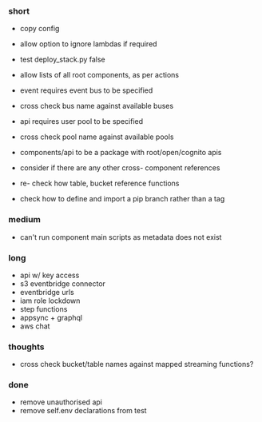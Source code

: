 ### short

- copy config
- allow option to ignore lambdas if required
- test deploy_stack.py false

- allow lists of all root components, as per actions
- event requires event bus to be specified
- cross check bus name against available buses
- api requires user pool to be specified
- cross check pool name against available pools
- components/api to be a package with root/open/cognito apis
- consider if there are any other cross- component references
- re- check how table, bucket reference functions
- check how to define and import a pip branch rather than a tag

### medium

- can't run component main scripts as metadata does not exist

### long

- api w/ key access
- s3 eventbridge connector
- eventbridge urls
- iam role lockdown
- step functions
- appsync + graphql
- aws chat

### thoughts

- cross check bucket/table names against mapped streaming functions?

### done

- remove unauthorised api
- remove self.env declarations from test

